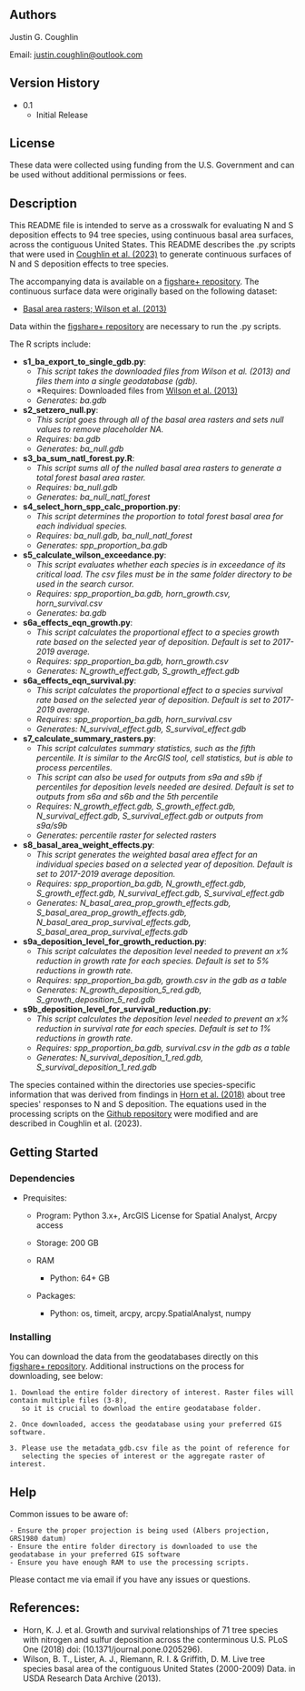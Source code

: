 ## Authors

Justin G. Coughlin

Email: justin.coughlin@outlook.com

## Version History

* 0.1
    * Initial Release

## License

These data were collected using funding from the U.S. Government and can be used without additional permissions or fees. 

## Description
This README file is intended to serve as a crosswalk for evaluating N and S deposition effects to 94 tree species, 
using continuous basal area surfaces, across the contiguous United States. This README describes the .py scripts that
were used in [Coughlin et al. (2023)](https://github.com/Justin-Coughlin/air_pollution_effects_trees) to generate 
continuous surfaces of N and S deposition effects to tree species.

The accompanying data is available on a [figshare+ repository](https://github.com/Justin-Coughlin/air_pollution_effects_trees). 
The continuous surface data were originally based on the following dataset:
* [Basal area rasters; Wilson et al. (2013)](https://www.fs.usda.gov/rds/archive/catalog/RDS-2013-0013)

Data within the [figshare+ repository](https://github.com/Justin-Coughlin/air_pollution_effects_trees) are necessary to run the .py scripts. 

The R scripts include:

* **s1_ba_export_to_single_gdb.py**: 
    * *This script takes the downloaded files from Wilson et al. (2013) and files them into a single geodatabase (gdb).* 
    * *Requires: Downloaded files from [Wilson et al. (2013)](https://www.fs.usda.gov/rds/archive/catalog/RDS-2013-0013)
    * *Generates: ba.gdb*
* **s2_setzero_null.py**: 
    * *This script goes through all of the basal area rasters and sets null values to remove placeholder NA.* 
    * *Requires: ba.gdb* 
    * *Generates: ba_null.gdb*
* **s3_ba_sum_natl_forest.py.R**: 
    * *This script sums all of the nulled basal area rasters to generate a total forest basal area raster.* 
    * *Requires: ba_null.gdb* 
    * *Generates: ba_null_natl_forest*
* **s4_select_horn_spp_calc_proportion.py**: 
    * *This script determines the proportion to total forest basal area for each individual species.* 
    * *Requires: ba_null.gdb, ba_null_natl_forest* 
    * *Generates: spp_proportion_ba.gdb*
* **s5_calculate_wilson_exceedance.py**: 
    * *This script evaluates whether each species is in exceedance of its critical load. The csv files must be in the same folder directory to be used in the search cursor.* 
    * *Requires: spp_proportion_ba.gdb, horn_growth.csv, horn_survival.csv* 
    * *Generates: ba.gdb*
* **s6a_effects_eqn_growth.py**: 
    * *This script calculates the proportional effect to a species growth rate based on the selected year of deposition. Default is set to 2017-2019 average.* 
    * *Requires: spp_proportion_ba.gdb, horn_growth.csv*  
    * *Generates: N_growth_effect.gdb, S_growth_effect.gdb*
* **s6a_effects_eqn_survival.py**:  
    * *This script calculates the proportional effect to a species survival rate based on the selected year of deposition. Default is set to 2017-2019 average.* 
    * *Requires: spp_proportion_ba.gdb, horn_survival.csv*  
    * *Generates: N_survival_effect.gdb, S_survival_effect.gdb*
* **s7_calculate_summary_rasters.py**: 
    * *This script calculates summary statistics, such as the fifth percentile. It is similar to the ArcGIS tool, cell statistics, but is able to process percentiles.*
    * *This script can also be used for outputs from s9a and s9b if percentiles for deposition levels needed are desired. Default is set to outputs from s6a and s6b and the 5th percentile* 
    * *Requires: N_growth_effect.gdb, S_growth_effect.gdb, N_survival_effect.gdb, S_survival_effect.gdb or outputs from s9a/s9b* 
    * *Generates: percentile raster for selected rasters*
* **s8_basal_area_weight_effects.py**:
    * *This script generates the weighted basal area effect for an individual species based on a selected year of deposition. Default is set to 2017-2019 average deposition.*
    * *Requires: spp_proportion_ba.gdb, N_growth_effect.gdb, S_growth_effect.gdb, N_survival_effect.gdb, S_survival_effect.gdb* 
    * *Generates: N_basal_area_prop_growth_effects.gdb, S_basal_area_prop_growth_effects.gdb, N_basal_area_prop_survival_effects.gdb, S_basal_area_prop_survival_effects.gdb* 
* **s9a_deposition_level_for_growth_reduction.py**: 
    * *This script calculates the deposition level needed to prevent an x% reduction in growth rate for each species. Default is set to 5% reductions in growth rate.* 
    * *Requires: spp_proportion_ba.gdb, growth.csv in the gdb as a table* 
    * *Generates: N_growth_deposition_5_red.gdb, S_growth_deposition_5_red.gdb*
* **s9b_deposition_level_for_survival_reduction.py**: 
    * *This script calculates the deposition level needed to prevent an x% reduction in survival rate for each species. Default is set to 1% reductions in growth rate.* 
    * *Requires: spp_proportion_ba.gdb, survival.csv in the gdb as a table* 
    * *Generates: N_survival_deposition_1_red.gdb, S_survival_deposition_1_red.gdb*

The species contained within the directories use species-specific information that was derived from findings in [Horn et al. (2018)](https://doi.org/10.1371/journal.pone.0205296) about tree species' responses to N and S deposition. The equations used in the processing scripts on the [Github repository](https://github.com/Justin-Coughlin/air_pollution_effects_trees/tree/main/python) were modified and are described in Coughlin et al. (2023).

## Getting Started

### Dependencies

* Prequisites:
    * Program: Python 3.x+, ArcGIS License for Spatial Analyst, Arcpy access

    * Storage: 200 GB

    * RAM 
        * Python: 64+ GB

    * Packages: 
        * Python: os, timeit, arcpy, arcpy.SpatialAnalyst, numpy

### Installing
You can download the data from the geodatabases directly on this [figshare+ repository](https://github.com/Justin-Coughlin/air_pollution_effects_trees).
Additional instructions on the process for downloading, see below: 
```
1. Download the entire folder directory of interest. Raster files will contain multiple files (3-8), 
   so it is crucial to download the entire geodatabase folder.

2. Once downloaded, access the geodatabase using your preferred GIS software.

3. Please use the metadata_gdb.csv file as the point of reference for 
   selecting the species of interest or the aggregate raster of interest.
```
## Help

Common issues to be aware of:
```
- Ensure the proper projection is being used (Albers projection, GRS1980 datum) 
- Ensure the entire folder directory is downloaded to use the geodatabase in your preferred GIS software
- Ensure you have enough RAM to use the processing scripts.
```
Please contact me via email if you have any issues or questions.

## References:

* Horn, K. J. et al. Growth and survival relationships of 71 tree species with nitrogen and sulfur deposition across the conterminous U.S. PLoS One (2018) doi: (10.1371/journal.pone.0205296).
* Wilson, B. T., Lister, A. J., Riemann, R. I. & Griffith, D. M. Live tree species basal area of the contiguous United States (2000-2009) Data. in USDA Research Data Archive (2013).